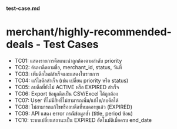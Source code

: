 #### test-case.md


# merchant/highly-recommended-deals - Test Cases

- TC01: แสดงรายการดีลแนะนำถูกต้องตามลำดับ priority
- TC02: ค้นหาดีลตามชื่อ, merchant_id, status, วันที่
- TC03: เพิ่มดีลใหม่สำเร็จและแสดงในรายการ
- TC04: แก้ไขดีลสำเร็จ (เช่น เปลี่ยน priority หรือ status)
- TC05: ลบดีลที่ยังไม่ ACTIVE หรือ EXPIRED สำเร็จ
- TC06: Export ข้อมูลดีลเป็น CSV/Excel ได้ถูกต้อง
- TC07: User ที่ไม่มีสิทธิ์ไม่สามารถเพิ่ม/แก้ไข/ลบดีลได้
- TC08: ไม่สามารถแก้ไขหรือลบดีลที่หมดอายุแล้ว (EXPIRED)
- TC09: API แสดง error กรณีข้อมูลซ้ำ (title, period ซ้อน)
- TC10: ระบบเปลี่ยนสถานะเป็น EXPIRED อัตโนมัติเมื่อครบ end_date

